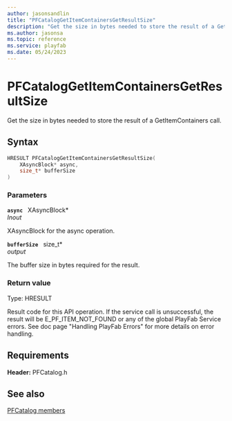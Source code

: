 ```yaml
---
author: jasonsandlin
title: "PFCatalogGetItemContainersGetResultSize"
description: "Get the size in bytes needed to store the result of a GetItemContainers call."
ms.author: jasonsa
ms.topic: reference
ms.service: playfab
ms.date: 05/24/2023
---
```


# PFCatalogGetItemContainersGetResultSize  

Get the size in bytes needed to store the result of a GetItemContainers call.  

## Syntax  
  
```cpp
HRESULT PFCatalogGetItemContainersGetResultSize(  
    XAsyncBlock* async,  
    size_t* bufferSize  
)  
```  
  
### Parameters  
  
**`async`** &nbsp; XAsyncBlock*  
*_Inout_*  
  
XAsyncBlock for the async operation.  
  
**`bufferSize`** &nbsp; size_t*  
*output*  
  
The buffer size in bytes required for the result.  
  
  
### Return value
Type: HRESULT
  
Result code for this API operation. If the service call is unsuccessful, the result will be E_PF_ITEM_NOT_FOUND or any of the global PlayFab Service errors. See doc page "Handling PlayFab Errors" for more details on error handling.
  
  
## Requirements  
  
**Header:** PFCatalog.h
  
## See also  
[PFCatalog members](../pfcatalog_members.md)  

  
  
